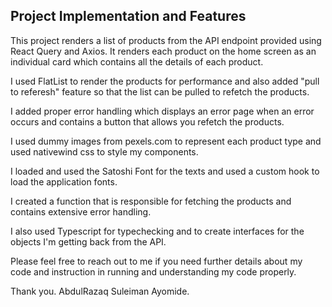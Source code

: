 
## Project Implementation and Features
This project renders a list of products from the API endpoint provided using React Query and Axios. It renders each product on the home screen as an individual card which contains all the details of each product.

I used FlatList to render the products for performance and also added "pull to referesh" feature so that the list can be pulled to refetch the products.

I added proper error handling which displays an error page when an error occurs and contains a button that allows you refetch the products.

I used dummy images from pexels.com to represent each product type and used nativewind css to style my components.

I loaded and used the Satoshi Font for the texts and used a custom hook to load the application fonts.

I created a function that is responsible for fetching the products and contains extensive error handling.

I also used Typescript for typechecking and to create interfaces for the objects I'm getting back from the API.

Please feel free to reach out to me if you need further details about my code and instruction in running and understanding my code properly.

Thank you.
AbdulRazaq Suleiman Ayomide.